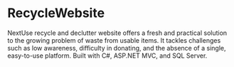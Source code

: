 # RecycleWebsite
NextUse recycle and declutter website offers a fresh and practical solution to the growing problem of waste from usable items. It tackles challenges such as low awareness, difficulty in donating, and the absence of a single, easy-to-use platform. Built with C#, ASP.NET MVC, and SQL Server.
